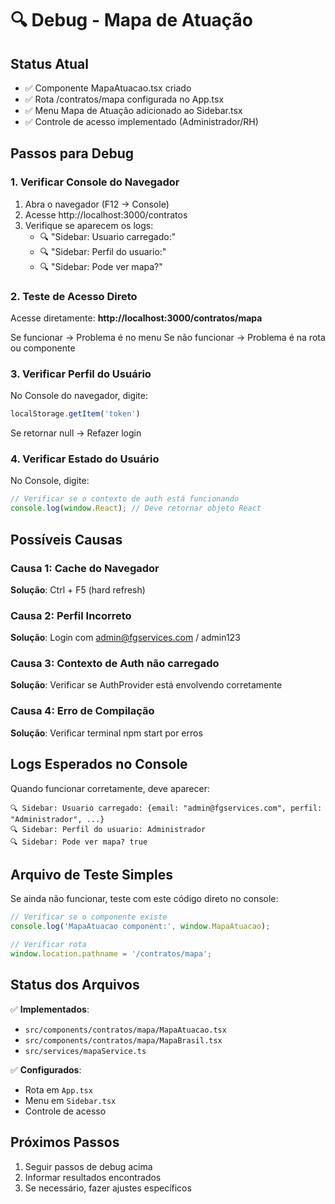 # 🔍 Debug - Mapa de Atuação

## Status Atual
- ✅ Componente MapaAtuacao.tsx criado
- ✅ Rota /contratos/mapa configurada no App.tsx
- ✅ Menu Mapa de Atuação adicionado ao Sidebar.tsx
- ✅ Controle de acesso implementado (Administrador/RH)

## Passos para Debug

### 1. Verificar Console do Navegador
1. Abra o navegador (F12 → Console)
2. Acesse http://localhost:3000/contratos
3. Verifique se aparecem os logs:
   - 🔍 "Sidebar: Usuario carregado:"
   - 🔍 "Sidebar: Perfil do usuario:"
   - 🔍 "Sidebar: Pode ver mapa?"

### 2. Teste de Acesso Direto
Acesse diretamente: **http://localhost:3000/contratos/mapa**

Se funcionar → Problema é no menu
Se não funcionar → Problema é na rota ou componente

### 3. Verificar Perfil do Usuário
No Console do navegador, digite:
```javascript
localStorage.getItem('token')
```

Se retornar null → Refazer login

### 4. Verificar Estado do Usuário
No Console, digite:
```javascript
// Verificar se o contexto de auth está funcionando
console.log(window.React); // Deve retornar objeto React
```

## Possíveis Causas

### Causa 1: Cache do Navegador
**Solução**: Ctrl + F5 (hard refresh)

### Causa 2: Perfil Incorreto
**Solução**: Login com admin@fgservices.com / admin123

### Causa 3: Contexto de Auth não carregado
**Solução**: Verificar se AuthProvider está envolvendo corretamente

### Causa 4: Erro de Compilação
**Solução**: Verificar terminal npm start por erros

## Logs Esperados no Console

Quando funcionar corretamente, deve aparecer:
```
🔍 Sidebar: Usuario carregado: {email: "admin@fgservices.com", perfil: "Administrador", ...}
🔍 Sidebar: Perfil do usuario: Administrador
🔍 Sidebar: Pode ver mapa? true
```

## Arquivo de Teste Simples

Se ainda não funcionar, teste com este código direto no console:
```javascript
// Verificar se o componente existe
console.log('MapaAtuacao component:', window.MapaAtuacao);

// Verificar rota
window.location.pathname = '/contratos/mapa';
```

## Status dos Arquivos

✅ **Implementados**:
- `src/components/contratos/mapa/MapaAtuacao.tsx`
- `src/components/contratos/mapa/MapaBrasil.tsx`
- `src/services/mapaService.ts`

✅ **Configurados**:
- Rota em `App.tsx`
- Menu em `Sidebar.tsx`
- Controle de acesso

## Próximos Passos

1. Seguir passos de debug acima
2. Informar resultados encontrados
3. Se necessário, fazer ajustes específicos 